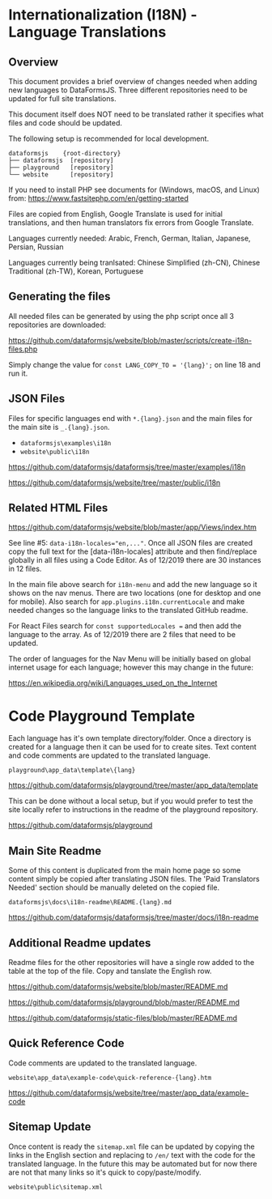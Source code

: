 # Internationalization (I18N) - Language Translations

## Overview

This document provides a brief overview of changes needed when adding new languages to DataFormsJS. Three different repositories need to be updated for full site translations.

This document itself does NOT need to be translated rather it specifies what files and code should be updated.

The following setup is recommended for local development.

~~~
dataformsjs    {root-directory}
├── dataformsjs  [repository]
├── playground   [repository]
└── website      [repository]
~~~

If you need to install PHP see documents for (Windows, macOS, and Linux) from: https://www.fastsitephp.com/en/getting-started

Files are copied from English, Google Translate is used for initial translations, and then human translators fix errors from Google Translate.

Languages currently needed: Arabic, French, German, Italian, Japanese, Persian, Russian

Languages currently being tranlsated: Chinese Simplified (zh-CN), Chinese Traditional (zh-TW), Korean, Portuguese

## Generating the files

All needed files can be generated by using the php script once all 3 repositories are downloaded:

https://github.com/dataformsjs/website/blob/master/scripts/create-i18n-files.php

Simply change the value for `const LANG_COPY_TO = '{lang}';` on line 18 and run it.

## JSON Files

Files for specific languages end with `*.{lang}.json` and the main files for the main site is `_.{lang}.json`.

* `dataformsjs\examples\i18n`
* `website\public\i18n`

https://github.com/dataformsjs/dataformsjs/tree/master/examples/i18n

https://github.com/dataformsjs/website/tree/master/public/i18n

## Related HTML Files

https://github.com/dataformsjs/website/blob/master/app/Views/index.htm

See line #5: `data-i18n-locales="en,..."`. Once all JSON files are created copy the full text for the [data-i18n-locales] attribute and then find/replace globally in all files using a Code Editor. As of 12/2019 there are 30 instances in 12 files.

In the main file above search for `i18n-menu` and add the new language so it shows on the nav menus. There are two locations (one for desktop and one for mobile). Also search for `app.plugins.i18n.currentLocale` and make needed changes so the language links to the translated GitHub readme.

For React Files search for `const supportedLocales =` and then add the language to the array. As of 12/2019 there are 2 files that need to be updated.

The order of languages for the Nav Menu will be initially based on global internet usage for each language; however this may change in the future:

https://en.wikipedia.org/wiki/Languages_used_on_the_Internet

# Code Playground Template

Each language has it's own template directory/folder. Once a directory is created for a language then it can be used for to create sites. Text content and code comments are updated to the translated language.

`playground\app_data\template\{lang}`

https://github.com/dataformsjs/playground/tree/master/app_data/template

This can be done without a local setup, but if you would prefer to test the site locally refer to instructions in the readme of the playground repository.

https://github.com/dataformsjs/playground

## Main Site Readme

Some of this content is duplicated from the main home page so some content simply be copied after translating JSON files. The 'Paid Translators Needed' section should be manually deleted on the copied file.

`dataformsjs\docs\i18n-readme\README.{lang}.md`

https://github.com/dataformsjs/dataformsjs/tree/master/docs/i18n-readme

## Additional Readme updates

Readme files for the other repositories will have a single row added to the table at the top of the file. Copy and tanslate the English row.

https://github.com/dataformsjs/website/blob/master/README.md

https://github.com/dataformsjs/playground/blob/master/README.md

https://github.com/dataformsjs/static-files/blob/master/README.md

## Quick Reference Code

Code comments are updated to the translated language.

`website\app_data\example-code\quick-reference-{lang}.htm`

https://github.com/dataformsjs/website/tree/master/app_data/example-code

## Sitemap Update

Once content is ready the `sitemap.xml` file can be updated by copying the links in the English section and replacing to `/en/` text with the code for the translated language. In the future this may be automated but for now there are not that many links so it's quick to copy/paste/modify.

`website\public\sitemap.xml`
